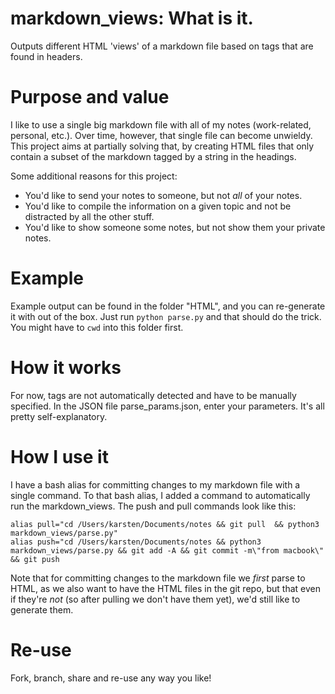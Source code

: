 # markdown_views: What is it.
Outputs different HTML 'views' of a markdown file based on tags that are found in headers.

# Purpose and value
I like to use a single big markdown file with all of my notes (work-related, personal, etc.). Over time, however,
that single file can become unwieldy. This project aims at partially solving that, by creating HTML files that
only contain a subset of the markdown tagged by a string in the headings.

Some additional reasons for this project:
- You'd like to send your notes to someone, but not *all* of your notes.
- You'd like to compile the information on a given topic and not be distracted by all the other stuff.
- You'd like to show someone some notes, but not show them your private notes.

# Example
Example output can be found in the folder "HTML", and you can re-generate it with out of the box. Just run `python parse.py` and that should do the trick. You might have to `cwd` into this folder first.

# How it works
For now, tags are not automatically detected and have to be manually specified. In the JSON file parse_params.json, enter your parameters. It's all pretty self-explanatory.

# How I use it
I have a bash alias for committing changes to my markdown file with a single command. To that bash alias, I added a 
command to automatically run the markdown_views. The push and pull commands look like this:
```
alias pull="cd /Users/karsten/Documents/notes && git pull  && python3 markdown_views/parse.py"
alias push="cd /Users/karsten/Documents/notes && python3 markdown_views/parse.py && git add -A && git commit -m\"from macbook\" && git push
```
Note that for committing changes to the markdown file we *first* parse to HTML, as we also want to have the HTML files in the git repo, but that even if they're *not* (so after pulling we don't have them yet), we'd still like to generate them.

# Re-use
Fork, branch, share and re-use any way you like!
